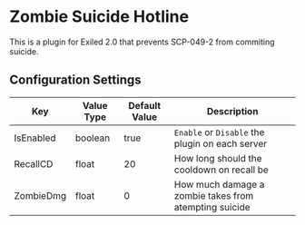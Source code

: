 # Zombie Suicide Hotline
This is a plugin for Exiled 2.0 that prevents SCP-049-2 from commiting suicide.

## Configuration Settings
Key | Value Type | Default Value | Description
--- | --- | --- | ---
IsEnabled | boolean | true | `Enable` or `Disable` the plugin on each server
RecallCD | float | 20 | How long should the cooldown on recall be
ZombieDmg | float | 0 | How much damage a zombie takes from atempting suicide 
